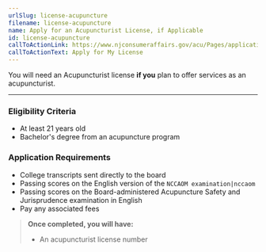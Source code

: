 ```yaml
---
urlSlug: license-acupuncture
filename: license-acupuncture
name: Apply for an Acupuncturist License, if Applicable
id: license-acupuncture
callToActionLink: https://www.njconsumeraffairs.gov/acu/Pages/applications.aspx
callToActionText: Apply for My License
---
```


You will need an Acupuncturist license **if you** plan to offer services as an acupuncturist.

---

### Eligibility Criteria

- At least 21 years old
- Bachelor's degree from an acupuncture program

### Application Requirements

- College transcripts sent directly to the board
- Passing scores on the English version of the `NCCAOM examination|nccaom`
- Passing scores on the Board-administered Acupuncture Safety and Jurisprudence examination in English
- Pay any associated fees

> **Once completed, you will have:**
>
> - An acupuncturist license number
